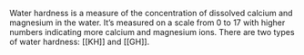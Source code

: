 Water hardness is a measure of the concentration of dissolved calcium and magnesium in the water. It’s measured on a scale from 0 to 17 with higher numbers indicating more calcium and magnesium ions. There are two types of water hardness: [[KH]] and [[GH]].